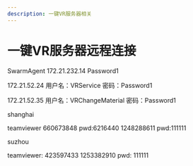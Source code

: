 ```yaml
---
description: 一键VR服务器相关
---
```


# 一键VR服务器远程连接

SwarmAgent 172.21.232.14 Password1

172.21.52.24 用户名：VRService 密码：Password1

172.21.52.35 用户名：VRChangeMaterial 密码：Password1

 shanghai

 teamviewer 660673848 pwd:6216440 1248288611 pwd:111111

suzhou 

teamviewer: 423597433 1253382910 pwd: 111111


